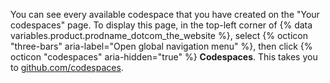 You can see every available codespace that you have created on the "Your codespaces" page. To display this page, in the top-left corner of {% data variables.product.prodname_dotcom_the_website %}, select {% octicon "three-bars" aria-label="Open global navigation menu" %}, then click {% octicon "codespaces" aria-hidden="true" %} **Codespaces**. This takes you to [github.com/codespaces](https://github.com/codespaces).
